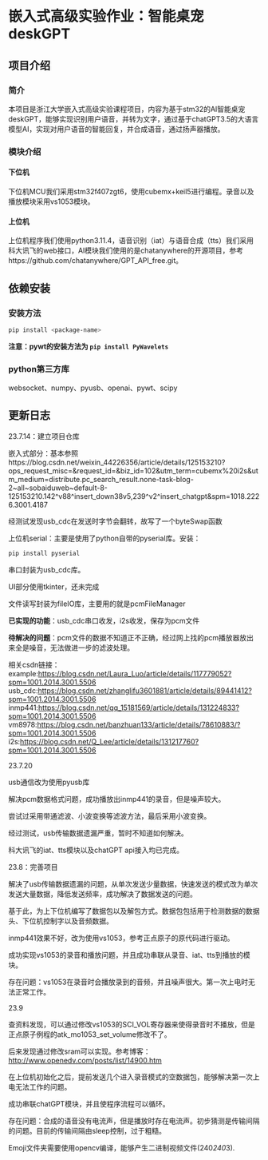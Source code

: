 # 嵌入式高级实验作业：智能桌宠deskGPT

## 项目介绍

### 简介

本项目是浙江大学嵌入式高级实验课程项目，内容为基于stm32的AI智能桌宠deskGPT，能够实现识别用户语音，并转为文字，通过基于chatGPT3.5的大语言模型AI，实现对用户语音的智能回复，并合成语音，通过扬声器播放。

### 模块介绍

#### 下位机

下位机MCU我们采用stm32f407zgt6，使用cubemx+keil5进行编程。录音以及播放模块采用vs1053模块。

#### 上位机

上位机程序我们使用python3.11.4，语音识别（iat）与语音合成（tts）我们采用科大讯飞的web接口，AI模块我们使用的是chatanywhere的开源项目，参考https://github.com/chatanywhere/GPT_API_free.git。

## 依赖安装

### 安装方法

```bash
pip install <package-name>
```

**注意：pywt的安装方法为 `pip install PyWavelets`**

### python第三方库

websocket、numpy、pyusb、openai、pywt、scipy

## 更新日志

23.7.14：建立项目仓库

嵌入式部分：基本参照https://blog.csdn.net/weixin_44226356/article/details/125153210?ops_request_misc=&request_id=&biz_id=102&utm_term=cubemx%20i2s&utm_medium=distribute.pc_search_result.none-task-blog-2~all~sobaiduweb~default-8-125153210.142^v88^insert_down38v5,239^v2^insert_chatgpt&spm=1018.2226.3001.4187

经测试发现usb_cdc在发送时字节会翻转，故写了一个byteSwap函数

上位机serial：主要是使用了python自带的pyserial库。安装：

```bash
pip install pyserial
```

串口封装为usb_cdc库。

UI部分使用tkinter，还未完成

文件读写封装为fileIO库，主要用的就是pcmFileManager

**已实现的功能**：usb_cdc串口收发，i2s收发，保存为pcm文件

**待解决的问题**：pcm文件的数据不知道正不正确，经过网上找的pcm播放器放出来全是噪音，无法做进一步的滤波处理。

相关csdn链接：
example:https://blog.csdn.net/Laura_Luo/article/details/117779052?spm=1001.2014.3001.5506
usb_cdc:https://blog.csdn.net/zhanglifu3601881/article/details/89441412?spm=1001.2014.3001.5506
inmp441:https://blog.csdn.net/qq_15181569/article/details/131224833?spm=1001.2014.3001.5506
vm8978:https://blog.csdn.net/banzhuan133/article/details/78610883/?spm=1001.2014.3001.5506
i2s:https://blog.csdn.net/Q_Lee/article/details/131217760?spm=1001.2014.3001.5506


23.7.20

usb通信改为使用pyusb库

解决pcm数据格式问题，成功播放出inmp441的录音，但是噪声较大。

尝试过采用带通滤波、小波变换等滤波方法，最后采用小波变换。

经过测试，usb传输数据遗漏严重，暂时不知道如何解决。

科大讯飞的iat、tts模块以及chatGPT api接入均已完成。


23.8：完善项目

解决了usb传输数据遗漏的问题，从单次发送少量数据，快速发送的模式改为单次发送大量数据，降低发送频率，成功解决了数据发送的问题。

基于此，为上下位机编写了数据包以及解包方式。数据包包括用于检测数据的数据头、下位机控制字以及音频数据。

inmp441效果不好，改为使用vs1053，参考正点原子的原代码进行驱动。

成功实现vs1053的录音和播放问题，并且成功串联从录音、iat、tts到播放的模块。

存在问题：vs1053在录音时会播放录到的音频，并且噪声很大。第一次上电时无法正常工作。


23.9

查资料发现，可以通过修改vs1053的SCI_VOL寄存器来使得录音时不播放，但是正点原子例程的atk_mo1053_set_volume修改不了。

后来发现通过修改sram可以实现。参考博客：http://www.openedv.com/posts/list/14900.htm

在上位机初始化之后，提前发送几个进入录音模式的空数据包，能够解决第一次上电无法工作的问题。

成功串联chatGPT模块，并且使程序流程可以循环。

存在问题：合成的语音没有电流声，但是播放时存在电流声。初步猜测是传输间隔的问题。目前的传输间隔由sleep控制，过于粗糙。

Emoji文件夹需要使用opencv编译，能够产生二进制视频文件(240*240*3).  

